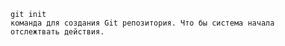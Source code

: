     git init
    команда для создания Git репозитория. Что бы система начала отслежтвать действия.
    

